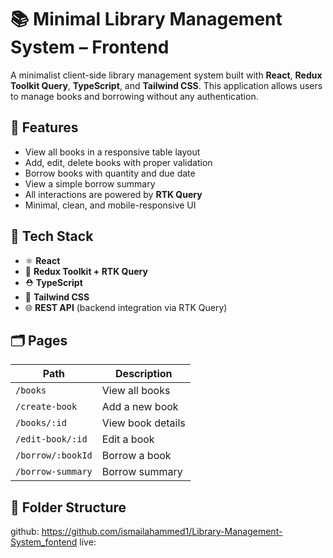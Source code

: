 # 📚 Minimal Library Management System – Frontend

A minimalist client-side library management system built with **React**, **Redux Toolkit Query**, **TypeScript**, and **Tailwind CSS**. This application allows users to manage books and borrowing without any authentication.

## 🚀 Features

- View all books in a responsive table layout
- Add, edit, delete books with proper validation
- Borrow books with quantity and due date
- View a simple borrow summary
- All interactions are powered by **RTK Query**
- Minimal, clean, and mobile-responsive UI

## 🧪 Tech Stack

- ⚛️ **React**
- 🧠 **Redux Toolkit + RTK Query**
- ⛑️ **TypeScript**
- 🎨 **Tailwind CSS**
- 🌐 **REST API** (backend integration via RTK Query)

## 🗂️ Pages

| Path | Description |
|------|-------------|
| `/books` | View all books |
| `/create-book` | Add a new book |
| `/books/:id` | View book details |
| `/edit-book/:id` | Edit a book |
| `/borrow/:bookId` | Borrow a book |
| `/borrow-summary` | Borrow summary |

## 📁 Folder Structure

github: https://github.com/ismailahammed1/Library-Management-System_fontend
live: